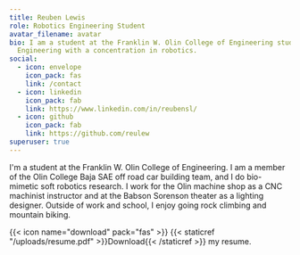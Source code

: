 ```yaml
---
title: Reuben Lewis
role: Robotics Engineering Student
avatar_filename: avatar
bio: I am a student at the Franklin W. Olin College of Engineering studying
  Engineering with a concentration in robotics.
social:
  - icon: envelope
    icon_pack: fas
    link: /contact
  - icon: linkedin
    icon_pack: fab
    link: https://www.linkedin.com/in/reubensl/
  - icon: github
    icon_pack: fab
    link: https://github.com/reulew
superuser: true
---
```

I'm a student at the Franklin W. Olin College of Engineering. I am a member of the Olin College Baja SAE off road car building team, and I do bio-mimetic soft robotics research. I work for the Olin machine shop as a CNC machinist instructor and at the Babson Sorenson theater as a lighting designer. Outside of work and school, I enjoy going rock climbing and mountain biking.

{{< icon name="download" pack="fas" >}} {{< staticref "/uploads/resume.pdf" >}}Download{{< /staticref >}} my resume.